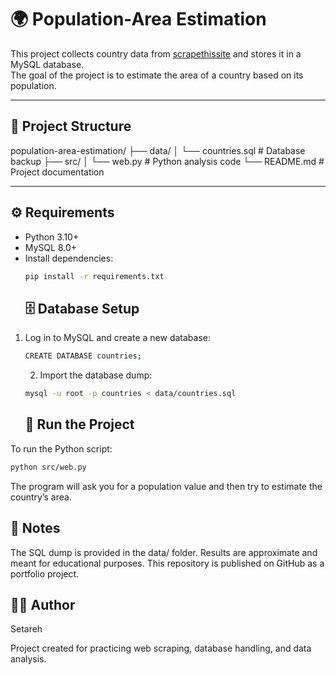 # 🌍 Population-Area Estimation

This project collects country data from [scrapethissite](https://scrapethissite.com) and stores it in a MySQL database.  
The goal of the project is to estimate the area of a country based on its population.

---

## 📂 Project Structure
population-area-estimation/
├── data/
│ └── countries.sql # Database backup
├── src/
│ └── web.py # Python analysis code
└── README.md # Project documentation


---

## ⚙️ Requirements
- Python 3.10+
- MySQL 8.0+
- Install dependencies:
  ```bash
  pip install -r requirements.txt
  ```
  ## 🗄️ Database Setup
1. Log in to MySQL and create a new database:
   ```bash
   CREATE DATABASE countries;
   ```
    2. Import the database dump:
   ```bash
   mysql -u root -p countries < data/countries.sql
   ```
   ## 🚀 Run the Project
To run the Python script:
```bash
python src/web.py
```
The program will ask you for a population value and then try to estimate the country’s area.

## 📝 Notes
The SQL dump is provided in the data/ folder.
Results are approximate and meant for educational purposes.
This repository is published on GitHub as a portfolio project.

## 👩‍💻 Author
Setareh

Project created for practicing web scraping, database handling, and data analysis.
